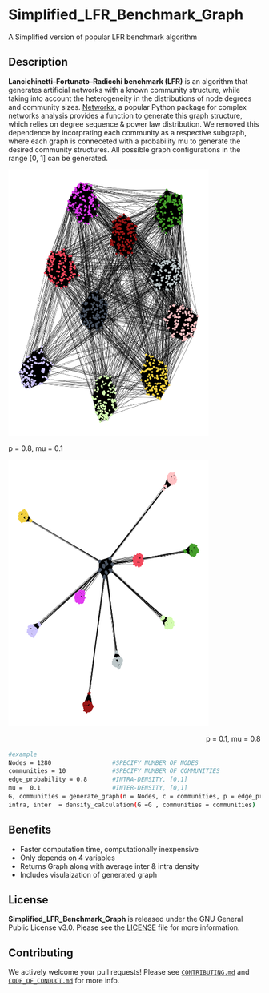 # Simplified_LFR_Benchmark_Graph
A Simplified version of popular LFR benchmark algorithm

## Description
**Lancichinetti–Fortunato–Radicchi benchmark (LFR)** is an algorithm that generates artificial networks with a known community structure, while taking into account the heterogeneity in the distributions of node degrees and community sizes. [Networkx](https://networkx.org/documentation/stable/reference/generated/networkx.generators.community.LFR_benchmark_graph.html), a popular Python package for complex networks analysis provides a function to generate this graph structure, which relies on degree sequence & power law distribution. We removed this dependence by incorprating each community as a respective subgraph, where each graph is conneceted with a probability mu to generate the desired community structures. All possible graph configurations in the range [0, 1] can be generated.

<p float="left"> 
  <img src="141e948f-d418-4bec-a4b6-2aef76c561a4.png" width="400px" />
  <p align="left">p = 0.8, mu = 0.1 </p>
  <img src="bae87c9f-4c18-4ed9-8541-578482b4f4ca.png" width="400px" />
  <p align="right">p = 0.1, mu = 0.8</p>
</p>

```bash
#example
Nodes = 1280                 #SPECIFY NUMBER OF NODES
communities = 10             #SPECIFY NUMBER OF COMMUNITIES
edge_probability = 0.8       #INTRA-DENSITY, [0,1]
mu =  0.1                    #INTER-DENSITY, [0,1]
G, communities = generate_graph(n = Nodes, c = communities, p = edge_probability, mu = mu)
intra, inter  = density_calculation(G =G , communities = communities)
```

## Benefits
- Faster computation time, computationally inexpensive
- Only depends on 4 variables
- Returns Graph along with average inter & intra density
- Includes visulaization of generated graph 

## License

**Simplified_LFR_Benchmark_Graph** is released under the GNU General Public License v3.0. Please see the [LICENSE](LICENSE) file for more information.

## Contributing

We actively welcome your pull requests! Please see [`CONTRIBUTING.md`](docs/CONTRIBUTING.md) and [`CODE_OF_CONDUCT.md`](docs/CODE_OF_CONDUCT.md) for more info.
